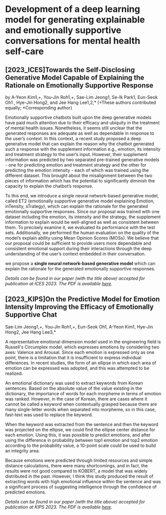 # Development of a deep learning model for generating explainable and emotionally supportive conversations for mental health self-care

## [2023_ICES]Towards the Self-Disclosing Generative Model Capable of Explaining the Rationale on Emotionally Supportive Response 

by A-Yeon Kim1,+, You-Jin Roh1,+, Sae-Lim Jeong1, Se-Ik Park1, Eun-Seok Oh1 ,
Hye-Jin Hong2, and Jee Hang Lee1,2,* (+These authors contributed equally; *Corresponding author)

Emotionally supportive chatbots built upon the deep generative models have paid much attention due to their efficacy and ubiquity in the treatment of mental health issues. Nonetheless, it seems still unclear that the generated responses are adequate as well as dependable in response to the user’s context. In this context, a recent study proposed a deep generative model that can explain the reason why the chatbot generated such a response with the supplement information e.g., emotion, its intensity and treatment strategy to the user’s input. However, their supplement information was predicted by two separated pre-trained generative models - one for predicting emotion and treatment strategy and the other for predicting the emotion intensity - each of which was trained using the different dataset. This brought about the misalignment between the two pieces of information which has the potential to significantly diminish the capacity to explain the chatbot’s response.  

To this end, we introduce a single neural network-based generative model, called ET2 (emotionally supportive generative model explaining Emotion, inTensity, sTrategy), which can explain the rationale for the generated emotionally supportive responses. Since our proposal was trained with one dataset including the emotion, its intensity and the strategy, the supplement information to explain would be well-aligned as well as consistent between them. To precisely examine it, we evaluated its performance with the test sets. Additionally, we performed the human evaluation on the quality of the model’s explain ability using Mean Opinion Scores (MOSs).  We believe that our proposal could be sufficient to provide users more dependable and consistent emotional support during their interactions through the deep understanding of the user’s context embedded in their conversation.

we propose a **single neural network-based generative model** which can explain the rationale for the generated emotionally supportive responses.

*Details can be found in our paper (with the title above) accepted for publication at ICES 2023. The PDF is available [here](https://drive.google.com/file/d/1W_a_tQrHXOVmadTCzKiv2-ljjtYhCKAD/view?usp=sharing).*

## [2023_KIPS]On the Predictive Model for Emotion Intensity Improving the Efficacy of Emotionally Supportive Chat

Sae-Lim Jeong1,+, You-Jin Roh1,+, Eun-Seok Oh1, A-Yeon Kim1, Hye-Jin Hong2, Jee Hang Lee3,*

A representative emotional dimension model used in the engineering field is Russell's Circumplex model, which expresses emotions by considering two axes: Valence and Arousal. Since each emotion is expressed only as one point, there is a limitation that it is insufficient to express individual differences. In recent studies, the form of an ellipse in which each area of emotion can be expressed was adopted, and this was attempted to be realized. 

An emotional dictionary was used to extract keywords from Korean sentences. Based on the absolute value of the value existing in the dictionary, the importance of words for each morpheme in terms of emotion was ranked. However, in the case of Korean, there are cases where it cannot be called a keyword when contextually grasped because there are many single-letter words when separated into morpheme, so in this case, fast-text was used to replace the keyword. 

When the keyword was extracted from the sentence and then the keyword was projected on the ellipse, we could find the ellipse center distance for each emotion. Using this, it was possible to predict emotions, and after using the difference in probability between top1 emotion and top2 emotion according to the probability value, a 10-point scale could be used to build an integrity area. 

Because emotions were predicted through limited resources and simple distance calculations, there were many shortcomings, and in fact, the results were not good compared to KOBERT, a model that was widely distributed in the past. However, I think this study produced the result of extracting words with high emotional influence within the sentence and was a significant process of suggesting intelligence through the confidence of predicted emotions.

*Details can be found in our paper (with the title above) accepted for publication at KIPS 2023. The PDF is available [here](https://drive.google.com/file/d/1hvabNBjwJsIH3XlQnNggeFFy7M1RxwCC/view?usp=sharing).*

